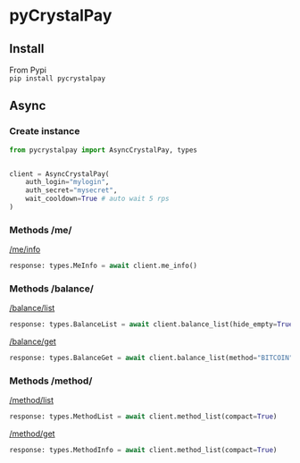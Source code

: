 # pyCrystalPay

## Install

From Pypi\
```pip install pycrystalpay```

## Async 
### Create instance
```python
from pycrystalpay import AsyncCrystalPay, types


client = AsyncCrystalPay(
    auth_login="mylogin",
    auth_secret="mysecret",
    wait_cooldown=True # auto wait 5 rps
)
```
### Methods /me/

[/me/info](https://docs.crystalpay.io/metody-api/me-kassa/poluchenie-informacii-o-kasse)
```python
response: types.MeInfo = await client.me_info()
```

### Methods /balance/
[/balance/list](https://docs.crystalpay.io/metody-api/balance-balansy/poluchenie-spiska-balansov)
```python
response: types.BalanceList = await client.balance_list(hide_empty=True)
```
[/balance/get](https://docs.crystalpay.io/metody-api/balance-balansy/poluchenie-spiska-balansov)
```python
response: types.BalanceGet = await client.balance_list(method="BITCOIN")
```

### Methods /method/
[/method/list](https://docs.crystalpay.io/metody-api/method-metody/poluchenie-spiska-metodov)
```python
response: types.MethodList = await client.method_list(compact=True)
```
[/method/get](https://docs.crystalpay.io/metody-api/method-metody/poluchenie-spiska-metodov)
```python
response: types.MethodInfo = await client.method_list(compact=True)
```